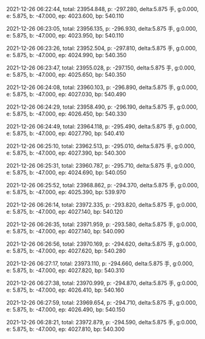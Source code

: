 2021-12-26 06:22:44, total: 23954.848, p: -297.280, delta:5.875 手, g:0.000, e: 5.875, b: -47.000, ep: 4023.600, bp: 540.110

2021-12-26 06:23:05, total: 23956.135, p: -296.930, delta:5.875 手, g:0.000, e: 5.875, b: -47.000, ep: 4023.950, bp: 540.110

2021-12-26 06:23:26, total: 23952.504, p: -297.810, delta:5.875 手, g:0.000, e: 5.875, b: -47.000, ep: 4024.990, bp: 540.350

2021-12-26 06:23:47, total: 23955.028, p: -297.150, delta:5.875 手, g:0.000, e: 5.875, b: -47.000, ep: 4025.650, bp: 540.350

2021-12-26 06:24:08, total: 23960.103, p: -296.890, delta:5.875 手, g:0.000, e: 5.875, b: -47.000, ep: 4027.030, bp: 540.490

2021-12-26 06:24:29, total: 23958.490, p: -296.190, delta:5.875 手, g:0.000, e: 5.875, b: -47.000, ep: 4026.450, bp: 540.330

2021-12-26 06:24:49, total: 23964.118, p: -295.490, delta:5.875 手, g:0.000, e: 5.875, b: -47.000, ep: 4027.790, bp: 540.410

2021-12-26 06:25:10, total: 23962.513, p: -295.010, delta:5.875 手, g:0.000, e: 5.875, b: -47.000, ep: 4027.390, bp: 540.300

2021-12-26 06:25:31, total: 23960.787, p: -295.710, delta:5.875 手, g:0.000, e: 5.875, b: -47.000, ep: 4024.690, bp: 540.050

2021-12-26 06:25:52, total: 23968.862, p: -294.370, delta:5.875 手, g:0.000, e: 5.875, b: -47.000, ep: 4025.390, bp: 539.970

2021-12-26 06:26:14, total: 23972.335, p: -293.820, delta:5.875 手, g:0.000, e: 5.875, b: -47.000, ep: 4027.140, bp: 540.120

2021-12-26 06:26:35, total: 23971.959, p: -293.580, delta:5.875 手, g:0.000, e: 5.875, b: -47.000, ep: 4027.140, bp: 540.090

2021-12-26 06:26:56, total: 23970.169, p: -294.620, delta:5.875 手, g:0.000, e: 5.875, b: -47.000, ep: 4027.620, bp: 540.280

2021-12-26 06:27:17, total: 23973.110, p: -294.660, delta:5.875 手, g:0.000, e: 5.875, b: -47.000, ep: 4027.820, bp: 540.310

2021-12-26 06:27:38, total: 23970.999, p: -294.870, delta:5.875 手, g:0.000, e: 5.875, b: -47.000, ep: 4026.410, bp: 540.160

2021-12-26 06:27:59, total: 23969.654, p: -294.710, delta:5.875 手, g:0.000, e: 5.875, b: -47.000, ep: 4026.490, bp: 540.150

2021-12-26 06:28:21, total: 23972.879, p: -294.590, delta:5.875 手, g:0.000, e: 5.875, b: -47.000, ep: 4027.810, bp: 540.300